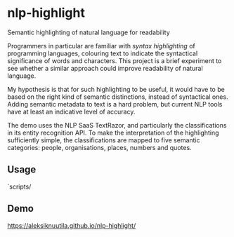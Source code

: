 # nlp-highlight
Semantic highlighting of natural language for readability

Programmers in particular are familiar with *syntax highlighting* of programming languages, colouring text to indicate the syntactical significance of words and characters. This project is a brief experiment to see whether a similar approach could improve readability of natural language.

My hypothesis is that for such highlighting to be useful, it would have to be based on the right kind of semantic distinctions, instead of syntactical ones. Adding semantic metadata to text is a hard problem, but current NLP tools have at least an indicative level of accuracy.

The demo uses the NLP SaaS TextRazor, and particularly the classifications in its entity recognition API. To make the interpretation of the highlighting sufficiently simple, the classifications are mapped to five semantic categories: people, organisations, places, numbers and quotes.

## Usage

`scripts/

## Demo

https://aleksiknuutila.github.io/nlp-highlight/
